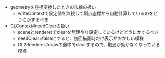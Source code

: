 - geometryを座標変換したときの法線の扱い
  - writeContextで設定値を無視して頂点座標から自動計算しているのをどうにかするべき
- GLContext#needClearの扱い
  - sceneとrendererでclearを無理やり設定しているけどどうにかするべき
  - needClear=falseにすると、初回描画時だけ表示がおかしい模様
  - GL2Renderer#drawの途中でclearするので、融通が効かなくなっている模様